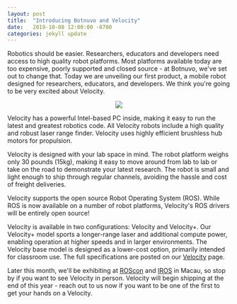 ```yaml
---
layout: post
title:  "Introducing Botnuvo and Velocity"
date:   2019-10-08 12:00:00 -0700
categories: jekyll update
---
```


Robotics should be easier. Researchers, educators and developers need access to high
quality robot platforms. Most platforms available today are too expensive, poorly
supported and closed source - at Botnuvo, we've set out to change that. Today we are unveiling
our first product, a mobile robot designed for researchers, educators, and developers.
We think you're going to be very excited about Velocity.

<center><img src="{{ site.url }}//assets/images/2019-10-15-velocity.png"></center>

Velocity has a powerful Intel-based PC inside, making it easy to run the latest and
greatest robotics code. All Velocity robots include a high quality and robust laser
range finder. Velocity uses highly efficient brushless hub motors for propulsion.

Velocity is designed with your lab space in mind. The robot platform weighs only 30
pounds (15kg), making it easy to move around from lab to lab or take on the road to
demonstrate your latest research. The robot is small and light enough to ship through
regular channels, avoiding the hassle and cost of freight deliveries.

Velocity supports the open source Robot Operating System (ROS). While ROS is now
available on a number of robot platforms, Velocity's ROS drivers will be entirely
open source!

Velocity is available in two configurations: Velocity and Velocity+. Our Velocity+ model
sports a longer-range laser and additional compute power, enabling operation
at higher speeds and in larger environments. The Velocity base model is designed
as a lower-cost option, primarily intended for classroom use. The full specifications
are posted on our <a href="/velocity">Velocity</a> page.

Later this month, we'll be exhibiting at
<a href="https://roscon.ros.org/2019/">ROScon</a> and
<a href="https://www.iros2019.org">IROS</a> in Macau, so stop by if you want to
see Velocity in person. Velocity will begin shipping at the end of this year - reach
out to us now if you want to be one of the first to get your hands on a Velocity.
